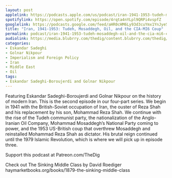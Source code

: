 ```yaml
---
layout: post
applelink: https://podcasts.apple.com/us/podcast/iran-1941-1953-tudeh-mosaddegh-oil-and-the-cia-mi6-coup/id1043245989?i=1000584701797
spotifylink: https://open.spotify.com/episode/4rqta4nYLpl9QRPi4vspfZ
googlelink: https://podcasts.google.com/feed/aHR0cHM6Ly93d3cuYmx1YnJyeS5jb20vZmVlZHMvdGhlZGlnLnhtbA/episode/aHR0cHM6Ly90aGVkaWcuYmx1YnJyeS5uZXQvP3A9MjI5Mg?sa=X&ved=0CAUQkfYCahcKEwi44f7r1b-AAxUAAAAAHQAAAAAQNg
title: "Iran, 1941-1953: Tudeh, Mosaddegh, Oil, and the CIA-MI6 Coup"
permalink: podcast/iran-1941-1953-tudeh-mosaddegh-oil-and-the-cia-mi6-coup/
audiolink: https://media.blubrry.com/thedig/content.blubrry.com/thedig/The_Dig-EP_378-Iran-2.mp3
categories:
- Eskandar Sadeghi
- Golnar Nikpour
- Imperialism and Foreign Policy
- Iran
- Middle East
- Oil
tags:
- Eskandar Sadeghi-Boroujerdi and Golnar Nikpour
---
```


Featuring Eskandar Sadeghi-Boroujerdi and Golnar Nikpour on the history of modern Iran. This is the second episode in our four-part series. We begin in 1941 with the British-Soviet occupation of Iran, the ouster of Reza Shah and his replacement by his son, Mohammad Reza Shah. We continue with the rise of the Tudeh communist party, the nationalization of the Anglo-Iranian Oil Company, Mohammad Mosaddegh’s National Party coming to power, and the 1953 US-British coup that overthrew Mosaddegh and reinstalled Mohammad Reza Shah as dictator. His brutal reign continued until the 1979 Islamic Revolution, which is where we will pick up in episode three.

Support this podcast at Patreon.com/TheDig

Check out The Sinking Middle Class by David Roediger haymarketbooks.org/books/1879-the-sinking-middle-class

